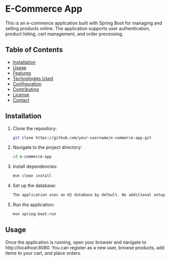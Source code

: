 # E-Commerce App

This is an e-commerce application built with Spring Boot for managing and selling products online. The application supports user authentication, product listing, cart management, and order processing.

## Table of Contents

- [Installation](#installation)
- [Usage](#usage)
- [Features](#features)
- [Technologies Used](#technologies-used)
- [Configuration](#configuration)
- [Contributing](#contributing)
- [License](#license)
- [Contact](#contact)

## Installation

1. Clone the repository:
   ```bash
   git clone https://github.com/your-username/e-commerce-app.git

2. Navigate to the project directory:
   ```bash
   cd e-commerce-app

3. Install dependencies:
   ```bash
   mvn clean install

4. Set up the database:
   ```bash
   The application uses an H2 database by default. No additional setup is required for H2. If you want to use a different database, update the application.properties file.

5. Run the application:
   ```bash
   mvn spring-boot:run

## Usage

Once the application is running, open your browser and navigate to http://localhost:8080. You can register as a new user, browse products, add items to your cart, and place orders.
